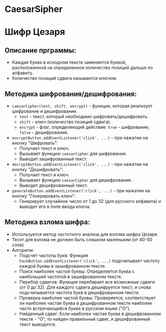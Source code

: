 # CaesarSipher
# Шифр Цезаря
## Описание прграммы:
- Каждая буква в исходном тексте заменяется буквой, расположенной на определенное количество позиций дальше по алфавиту. 
- Количество позиций сдвига называется ключом.
## Методика шифрования/дешифрования:
- `caesarCipher(text, shift, encrypt)` - функция, которая реализует шифрование и дешифрование.
  - `text` - текст, который необходимо шифровать/дешифровать.
  - `shift` - ключ (количество позиций сдвига).
  - `encrypt` - флаг, определяющий действие: `true` - шифрование, `false` - дешифрование.
- `encryptButton.addEventListener('click', ...)` - при нажатии на кнопку "Шифровать":
  * Получает текст и ключ.
  * Вызывает функцию `caesarCipher` для шифрования.
  * Выводит зашифрованный текст.
- `decryptButton.addEventListener('click', ...)` - при нажатии на кнопку "Дешифровать":
  * Получает текст и ключ.
  * Вызывает функцию `caesarCipher` для дешифрования.
  * Выводит дешифрованный текст.
- `generateButton.addEventListener('click', ...)` - при нажатии на кнопку "Генерировать ключ":
  * Генерирует случайное число от 1 до 32 (для русского алфавита) и выводит его в поле ввода ключа.
## Методика взлома шифра:
- Используется метод частотного анализа для взлома шифра Цезаря.
- Тескт для взлома не должен быть слишком маленьким (от 40-50 слов)
- Алгоритм:
  * Подсчет частоты букв: Функция `hackButton.addEventListener('click', ...)` подсчитывает частоту каждой буквы в зашифрованном тексте.
  * Поиск наиболее частой буквы: Определяется буква с наибольшей частотой в зашифрованном тексте.
  * Перебор сдвигов: Функция перебирает все возможные сдвиги (от 0 до 32). Для каждого сдвига дешифруется текст, и снова подсчитывается частота букв в дешифрованном тексте.
  * Проверка наиболее частой буквы: Проверяется, соответствует ли наиболее частая буква в дешифрованном тексте наиболее часто встречающейся букве в русском языке ("О").
  * Найденный сдвиг: Если наиболее частая буква в дешифрованном тексте - "О", то найден правильный сдвиг, и дешифрованный текст выводится.
